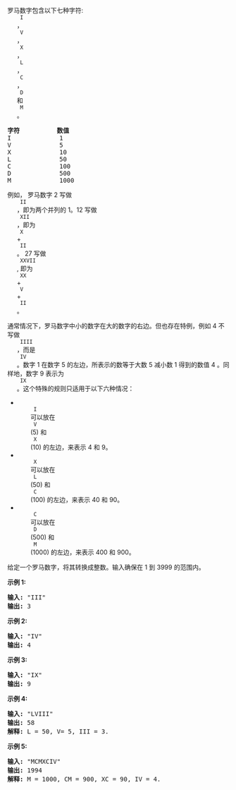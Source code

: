 <html>
 <body>
  <p>
   罗马数字包含以下七种字符:
   <code>
    I
   </code>
   ，
   <code>
    V
   </code>
   ，
   <code>
    X
   </code>
   ，
   <code>
    L
   </code>
   ，
   <code>
    C
   </code>
   ，
   <code>
    D
   </code>
   和
   <code>
    M
   </code>
   。
  </p>
  <pre><strong>字符</strong>          <strong>数值</strong>
I             1
V             5
X             10
L             50
C             100
D             500
M             1000</pre>
  <p>
   例如， 罗马数字 2 写做
   <code>
    II
   </code>
   ，即为两个并列的 1。12 写做
   <code>
    XII
   </code>
   ，即为
   <code>
    X
   </code>
   +
   <code>
    II
   </code>
   。 27 写做
   <code>
    XXVII
   </code>
   , 即为
   <code>
    XX
   </code>
   +
   <code>
    V
   </code>
   +
   <code>
    II
   </code>
   。
  </p>
  <p>
   通常情况下，罗马数字中小的数字在大的数字的右边。但也存在特例，例如 4 不写做
   <code>
    IIII
   </code>
   ，而是
   <code>
    IV
   </code>
   。数字 1 在数字 5 的左边，所表示的数等于大数 5 减小数 1 得到的数值 4 。同样地，数字 9 表示为
   <code>
    IX
   </code>
   。这个特殊的规则只适用于以下六种情况：
  </p>
  <ul>
   <li>
    <code>
     I
    </code>
    可以放在
    <code>
     V
    </code>
    (5) 和
    <code>
     X
    </code>
    (10) 的左边，来表示 4 和 9。
   </li>
   <li>
    <code>
     X
    </code>
    可以放在
    <code>
     L
    </code>
    (50) 和
    <code>
     C
    </code>
    (100) 的左边，来表示 40 和 90。
   </li>
   <li>
    <code>
     C
    </code>
    可以放在
    <code>
     D
    </code>
    (500) 和
    <code>
     M
    </code>
    (1000) 的左边，来表示 400 和 900。
   </li>
  </ul>
  <p>
   给定一个罗马数字，将其转换成整数。输入确保在 1 到 3999 的范围内。
  </p>
  <p>
   <strong>
    示例 1:
   </strong>
  </p>
  <pre><strong>输入:</strong> "III"
<strong>输出:</strong> 3</pre>
  <p>
   <strong>
    示例 2:
   </strong>
  </p>
  <pre><strong>输入:</strong> "IV"
<strong>输出:</strong> 4</pre>
  <p>
   <strong>
    示例 3:
   </strong>
  </p>
  <pre><strong>输入:</strong> "IX"
<strong>输出:</strong> 9</pre>
  <p>
   <strong>
    示例 4:
   </strong>
  </p>
  <pre><strong>输入:</strong> "LVIII"
<strong>输出:</strong> 58
<strong>解释:</strong> L = 50, V= 5, III = 3.
</pre>
  <p>
   <strong>
    示例 5:
   </strong>
  </p>
  <pre><strong>输入:</strong> "MCMXCIV"
<strong>输出:</strong> 1994
<strong>解释:</strong> M = 1000, CM = 900, XC = 90, IV = 4.</pre>
 </body>
</html>